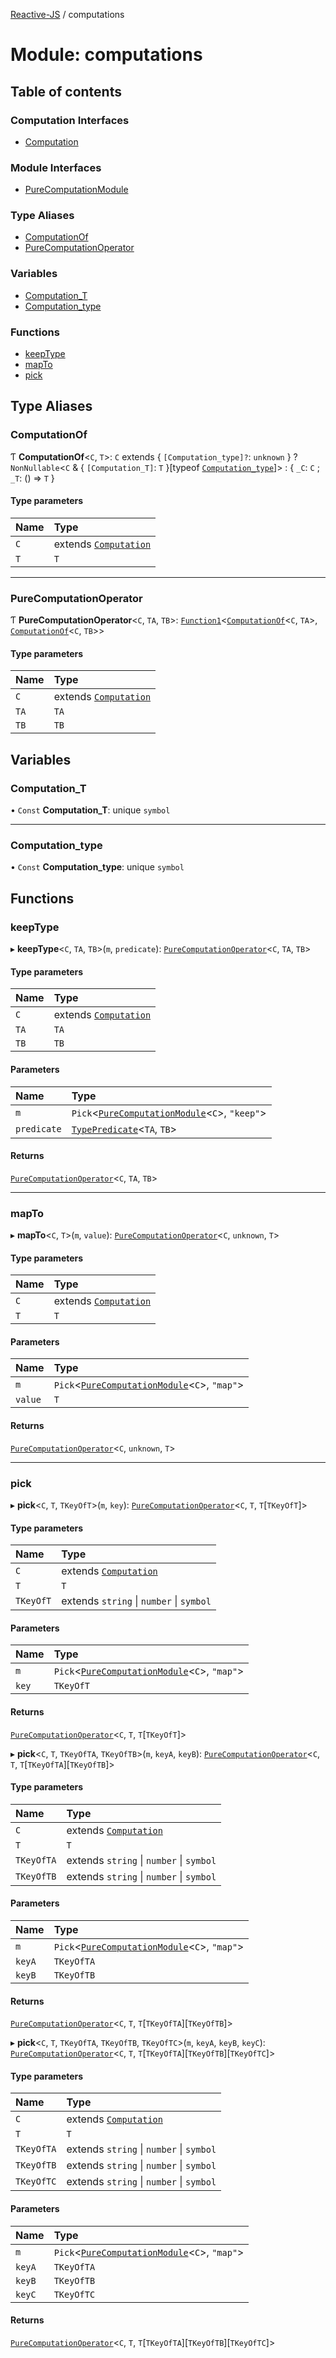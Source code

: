 [Reactive-JS](../README.md) / computations

# Module: computations

## Table of contents

### Computation Interfaces

- [Computation](../interfaces/computations.Computation.md)

### Module Interfaces

- [PureComputationModule](../interfaces/computations.PureComputationModule.md)

### Type Aliases

- [ComputationOf](computations.md#computationof)
- [PureComputationOperator](computations.md#purecomputationoperator)

### Variables

- [Computation\_T](computations.md#computation_t)
- [Computation\_type](computations.md#computation_type)

### Functions

- [keepType](computations.md#keeptype)
- [mapTo](computations.md#mapto)
- [pick](computations.md#pick)

## Type Aliases

### ComputationOf

Ƭ **ComputationOf**<`C`, `T`\>: `C` extends { `[Computation_type]?`: `unknown`  } ? `NonNullable`<`C` & { `[Computation_T]`: `T`  }[typeof [`Computation_type`](computations.md#computation_type)]\> : { `_C`: `C` ; `_T`: () => `T`  }

#### Type parameters

| Name | Type |
| :------ | :------ |
| `C` | extends [`Computation`](../interfaces/computations.Computation.md) |
| `T` | `T` |

___

### PureComputationOperator

Ƭ **PureComputationOperator**<`C`, `TA`, `TB`\>: [`Function1`](functions.md#function1)<[`ComputationOf`](computations.md#computationof)<`C`, `TA`\>, [`ComputationOf`](computations.md#computationof)<`C`, `TB`\>\>

#### Type parameters

| Name | Type |
| :------ | :------ |
| `C` | extends [`Computation`](../interfaces/computations.Computation.md) |
| `TA` | `TA` |
| `TB` | `TB` |

## Variables

### Computation\_T

• `Const` **Computation\_T**: unique `symbol`

___

### Computation\_type

• `Const` **Computation\_type**: unique `symbol`

## Functions

### keepType

▸ **keepType**<`C`, `TA`, `TB`\>(`m`, `predicate`): [`PureComputationOperator`](computations.md#purecomputationoperator)<`C`, `TA`, `TB`\>

#### Type parameters

| Name | Type |
| :------ | :------ |
| `C` | extends [`Computation`](../interfaces/computations.Computation.md) |
| `TA` | `TA` |
| `TB` | `TB` |

#### Parameters

| Name | Type |
| :------ | :------ |
| `m` | `Pick`<[`PureComputationModule`](../interfaces/computations.PureComputationModule.md)<`C`\>, ``"keep"``\> |
| `predicate` | [`TypePredicate`](functions.md#typepredicate)<`TA`, `TB`\> |

#### Returns

[`PureComputationOperator`](computations.md#purecomputationoperator)<`C`, `TA`, `TB`\>

___

### mapTo

▸ **mapTo**<`C`, `T`\>(`m`, `value`): [`PureComputationOperator`](computations.md#purecomputationoperator)<`C`, `unknown`, `T`\>

#### Type parameters

| Name | Type |
| :------ | :------ |
| `C` | extends [`Computation`](../interfaces/computations.Computation.md) |
| `T` | `T` |

#### Parameters

| Name | Type |
| :------ | :------ |
| `m` | `Pick`<[`PureComputationModule`](../interfaces/computations.PureComputationModule.md)<`C`\>, ``"map"``\> |
| `value` | `T` |

#### Returns

[`PureComputationOperator`](computations.md#purecomputationoperator)<`C`, `unknown`, `T`\>

___

### pick

▸ **pick**<`C`, `T`, `TKeyOfT`\>(`m`, `key`): [`PureComputationOperator`](computations.md#purecomputationoperator)<`C`, `T`, `T`[`TKeyOfT`]\>

#### Type parameters

| Name | Type |
| :------ | :------ |
| `C` | extends [`Computation`](../interfaces/computations.Computation.md) |
| `T` | `T` |
| `TKeyOfT` | extends `string` \| `number` \| `symbol` |

#### Parameters

| Name | Type |
| :------ | :------ |
| `m` | `Pick`<[`PureComputationModule`](../interfaces/computations.PureComputationModule.md)<`C`\>, ``"map"``\> |
| `key` | `TKeyOfT` |

#### Returns

[`PureComputationOperator`](computations.md#purecomputationoperator)<`C`, `T`, `T`[`TKeyOfT`]\>

▸ **pick**<`C`, `T`, `TKeyOfTA`, `TKeyOfTB`\>(`m`, `keyA`, `keyB`): [`PureComputationOperator`](computations.md#purecomputationoperator)<`C`, `T`, `T`[`TKeyOfTA`][`TKeyOfTB`]\>

#### Type parameters

| Name | Type |
| :------ | :------ |
| `C` | extends [`Computation`](../interfaces/computations.Computation.md) |
| `T` | `T` |
| `TKeyOfTA` | extends `string` \| `number` \| `symbol` |
| `TKeyOfTB` | extends `string` \| `number` \| `symbol` |

#### Parameters

| Name | Type |
| :------ | :------ |
| `m` | `Pick`<[`PureComputationModule`](../interfaces/computations.PureComputationModule.md)<`C`\>, ``"map"``\> |
| `keyA` | `TKeyOfTA` |
| `keyB` | `TKeyOfTB` |

#### Returns

[`PureComputationOperator`](computations.md#purecomputationoperator)<`C`, `T`, `T`[`TKeyOfTA`][`TKeyOfTB`]\>

▸ **pick**<`C`, `T`, `TKeyOfTA`, `TKeyOfTB`, `TKeyOfTC`\>(`m`, `keyA`, `keyB`, `keyC`): [`PureComputationOperator`](computations.md#purecomputationoperator)<`C`, `T`, `T`[`TKeyOfTA`][`TKeyOfTB`][`TKeyOfTC`]\>

#### Type parameters

| Name | Type |
| :------ | :------ |
| `C` | extends [`Computation`](../interfaces/computations.Computation.md) |
| `T` | `T` |
| `TKeyOfTA` | extends `string` \| `number` \| `symbol` |
| `TKeyOfTB` | extends `string` \| `number` \| `symbol` |
| `TKeyOfTC` | extends `string` \| `number` \| `symbol` |

#### Parameters

| Name | Type |
| :------ | :------ |
| `m` | `Pick`<[`PureComputationModule`](../interfaces/computations.PureComputationModule.md)<`C`\>, ``"map"``\> |
| `keyA` | `TKeyOfTA` |
| `keyB` | `TKeyOfTB` |
| `keyC` | `TKeyOfTC` |

#### Returns

[`PureComputationOperator`](computations.md#purecomputationoperator)<`C`, `T`, `T`[`TKeyOfTA`][`TKeyOfTB`][`TKeyOfTC`]\>
